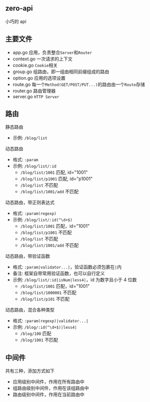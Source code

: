 ## zero-api

小巧的 api

## 主要文件

- app.go 应用，负责整合`Server`和`Router`
- context.go 一次请求的上下文
- cookie.go `Cookie`相关
- group.go 组路由，即一组由相同前缀组成的路由
- option.go 应用的选项设置
- route.go 每一个`Method(GET/POST/PUT...)`的路由由一个`Route`存储
- router.go 路由管理器
- server.go `HTTP Server`

## 路由

静态路由

- 示例: `/blog/list`

动态路由

- 格式: `:param`
- 示例: `/blog/list/:id`
  - `/blog/list/1001` 匹配, id="1001"
  - `/blog/list/p1001` 匹配, id="p1001"
  - `/blog/list` 不匹配
  - `/blog/list/1001/add` 不匹配

动态路由，带正则表达式

- 格式: `:param(regexp)`
- 示例: `/blog/list/:id(^\d+$)`
  - `/blog/list/1001` 匹配，id="1001"
  - `/blog/list/p1001` 不匹配
  - `/blog/list` 不匹配
  - `/blog/list/1001/add` 不匹配

动态路由，带验证函数

- 格式: `:param|validator...|`，验证函数必须包裹在`|`内
- 备注: 框架自带常用验证函数，也可以自行定义
- 示例: `/blog/list/:id|isNum|less4|`，id 为数字且小于 4 位数
  - `/blog/list/1001` 匹配，id="1001"
  - `/blog/list/1000001` 不匹配
  - `/blog/list/p101` 不匹配

动态路由，混合各种类型

- 格式: `:param(regexp)|validator...|`
- 示例: `/blog/:id(^\d+$)|less4|`
  - `/blog/100` 匹配
  - `/blog/1001` 不匹配

## 中间件

共有三种，添加方式如下

- 应用级别中间件，作用在所有路由中
- 组路由级别中间件，作用在该组路由中
- 路由级别中间件，作用在当前路由中
